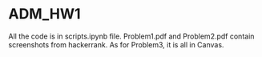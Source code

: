 # ADM_HW1
All the code is in scripts.ipynb file. Problem1.pdf and Problem2.pdf contain screenshots from hackerrank. As for Problem3, it is all in Canvas.
